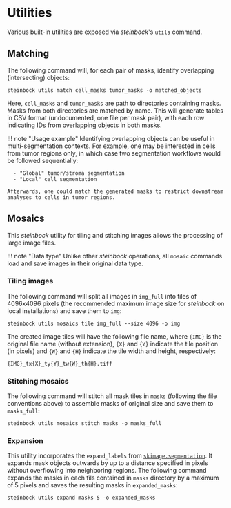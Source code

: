 # Utilities

Various built-in utilities are exposed via *steinbock*'s `utils` command.

## Matching

The following command will, for each pair of masks, identify overlapping (intersecting) objects:

    steinbock utils match cell_masks tumor_masks -o matched_objects

Here, `cell_masks` and `tumor_masks` are path to directories containing masks. Masks from both directories are matched by name. This will generate tables in CSV format (undocumented, one file per mask pair), with each row indicating IDs from overlapping objects in both masks.

!!! note "Usage example"
    Identifying overlapping objects can be useful in multi-segmentation contexts. For example, one may be interested in cells from tumor regions only, in which case two segmentation workflows would be followed sequentially:

      - "Global" tumor/stroma segmentation
      - "Local" cell segmentation

    Afterwards, one could match the generated masks to restrict downstream analyses to cells in tumor regions.

## Mosaics

This *steinbock* utility for tiling and stitching images allows the processing of large image files.

!!! note "Data type"
    Unlike other *steinbock* operations, all `mosaic` commands load and save images in their original data type.

### Tiling images

The following command will split all images in `img_full` into tiles of 4096x4096 pixels (the recommended maximum image size for *steinbock* on local installations) and save them to `img`:

    steinbock utils mosaics tile img_full --size 4096 -o img

The created image tiles will have the following file name, where `{IMG}` is the original file name (without extension), `{X}` and `{Y}` indicate the tile position (in pixels) and `{W}` and `{H}` indicate the tile width and height, respectively:

    {IMG}_tx{X}_ty{Y}_tw{W}_th{H}.tiff

### Stitching mosaics

The following command will stitch all mask tiles in `masks` (following the file conventions above) to assemble masks of original size and save them to `masks_full`:

    steinbock utils mosaics stitch masks -o masks_full

### Expansion

This utility incorporates the `expand_labels` from [`skimage.segmentation`](https://scikit-image.org/docs/stable/api/skimage.segmentation.html#skimage.segmentation.expand_labels). It expands mask objects outwards by up to a distance specified in pixels without overflowing into neighboring regions.
The following command expands the masks in each fils contained in `masks` directory by a maximum of 5 pixels and saves the resulting masks in `expanded_masks`:

    steinbock utils expand masks 5 -o expanded_masks
